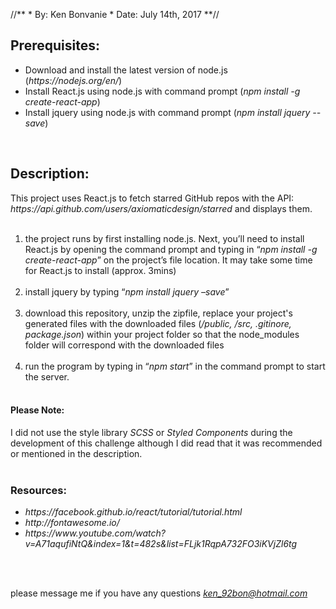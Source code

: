 //**
    * By: Ken Bonvanie
    * Date: July 14th, 2017
**//

<h2>Prerequisites:</h2>
<ul>
   <li>Download and install the latest version of node.js (<i>https://nodejs.org/en/</i>)</li>
   <li>Install React.js using node.js with command prompt (<i>npm install -g create-react-app</i>)</li>
   <li>Install jquery using node.js with command prompt (<i>npm install jquery --save</i>)</li>
</ul>
<br/>

<h2>Description:</h2>
This project uses React.js to fetch starred GitHub repos with the API: <i>https://api.github.com/users/axiomaticdesign/starred</i> and displays them.
<br/>
<br/>
<ol>
<li>the project runs by first installing node.js. Next, you’ll need to install React.js by opening the command prompt and typing in “<i>npm install -g create-react-app</i>” on the project’s file location. It may take some time for React.js to install (approx. 3mins)<br/><br/</li>

<li>install jquery by typing “<i>npm install jquery –save</i>”<br/><br/></li>

<li>download this repository, unzip the zipfile, replace your project's generated files with the downloaded files (<i>/public, /src, .gitinore, package.json</i>) within your project folder so that the node_modules folder will correspond with the downloaded files<br/><br/></li>

<li>run the program by typing in “<i>npm start</i>” in the command prompt to start the server.<br/><br/></li>

</ol>
<h4><b>Please Note:</b></h4> I did not use the style library <i>SCSS</i> or <i>Styled Components</i> during the development of this challenge although I did read that it was recommended or mentioned in the description.

<br/>
<br/>
<h3>Resources:</h3>
<ul>
   <li><i>https://facebook.github.io/react/tutorial/tutorial.html</i></li>
   <li><i>http://fontawesome.io/</i></li>
   <li><i>https://www.youtube.com/watch?v=A71aqufiNtQ&index=1&t=482s&list=FLjk1RqpA732FO3iKVjZl6tg</i></li>
</ul>
<br/><br/>

please message me if you have any questions <a href="mailto:ken_92bon@hotmail.com"><i>ken_92bon@hotmail.com</i></a>

